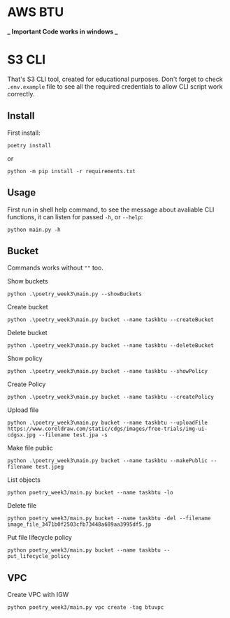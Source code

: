# AWS BTU

**_ Important Code works in windows _**

# S3 CLI

That's S3 CLI tool, created for educational purposes. Don't forget to check `.env.example` file to see all the required credentials to allow CLI script work correctly.

## Install

First install:

```
poetry install
```

or

```
python -m pip install -r requirements.txt
```

## Usage

First run in shell help command, to see the message about avaliable CLI functions, it can listen for passed `-h`, or `--help`:

```shell
python main.py -h
```

## Bucket

Commands works without `""` too.

Show buckets

```shell
python .\poetry_week3\main.py --showBuckets
```

Create bucket

```shell
python .\poetry_week3\main.py bucket --name taskbtu --createBucket
```

Delete bucket

```
python .\poetry_week3\main.py bucket --name taskbtu --deleteBucket
```

Show policy

```
python .\poetry_week3\main.py bucket --name taskbtu --showPolicy
```

Create Policy

```
python .\poetry_week3\main.py bucket --name taskbtu --createPolicy
```

Upload file

```
python .\poetry_week3\main.py bucket --name taskbtu --uploadFile https://www.coreldraw.com/static/cdgs/images/free-trials/img-ui-cdgsx.jpg --filename test.jpa -s
```

Make file public

```
python .\poetry_week3\main.py bucket --name taskbtu --makePublic --filename test.jpeg
```

List objects

```
python poetry_week3/main.py bucket --name taskbtu -lo
```

Delete file

```
python poetry_week3/main.py bucket --name taskbtu -del --filename image_file_3471b0f2503cfb73448a689aa3995df5.jp
```

Put file lifecycle policy

```
python poetry_week3/main.py bucket --name taskbtu --put_lifecycle_policy
```

## VPC

Create VPC with IGW

```shell
python poetry_week3/main.py vpc create -tag btuvpc
```
